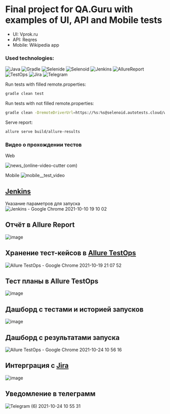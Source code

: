 # Final project for QA.Guru with examples of UI, API and Mobile tests 
* UI: Vprok.ru
* API: Reqres
* Mobile: Wikipedia app



### Used technologies:

![Java](https://user-images.githubusercontent.com/52957959/136703369-49c177b4-4d36-4fef-9b37-e14684928b97.png)
![Gradle](https://user-images.githubusercontent.com/52957959/136703385-c49eb8a2-e280-45cd-adfa-3578de827ee0.png)
![Selenide](https://user-images.githubusercontent.com/52957959/136703397-d892d3dc-d394-4e81-9a5b-79ed76871110.png)
![Selenoid](https://user-images.githubusercontent.com/52957959/136703399-ca897221-bf6e-4a52-b276-d5f6ba7fb42c.png)
![Jenkins](https://user-images.githubusercontent.com/52957959/136703405-18cc48a6-0040-4ccb-8478-0761e620351a.png)
![AllureReport](https://user-images.githubusercontent.com/52957959/136703410-86350964-f2ff-45b5-b87b-72859303ca87.png)
![TestOps](https://user-images.githubusercontent.com/52957959/136703412-6a6ca040-554c-4b4d-bae6-d04c4d1d8b82.png)
![Jira](https://user-images.githubusercontent.com/52957959/136703413-c4a3954f-6643-48ff-acdf-9f8be940688e.png)
![Telegram](https://user-images.githubusercontent.com/52957959/136703423-3c828863-bbb1-4346-a7e8-fd5400822de8.png)



Run tests with filled remote.properties:
```bash
gradle clean test
```

Run tests with not filled remote.properties:
```bash
gradle clean -DremoteDriverUrl=https://%s:%s@selenoid.autotests.cloud/wd/hub/ -DvideoStorage=https://selenoid.autotests.cloud/video/ -Dthreads=1 test
```

Serve report:
```bash
allure serve build/allure-results
```



### Видео о прохождении тестов
Web 

![news_(online-video-cutter com)](https://user-images.githubusercontent.com/52957959/136703815-122ea0e9-cfd1-4c80-88a3-ca65b96686ac.gif)


Mobile
![mobile__test_video](https://user-images.githubusercontent.com/52957959/137966105-e8161145-1969-44f1-913d-9314c02f0fdd.gif)



## [Jenkins](https://jenkins.autotests.cloud/job/rassadina_diplom/)

Указание параметров для запуска
![Jenkins - Google Chrome 2021-10-10 19 10 02](https://user-images.githubusercontent.com/52957959/136704127-7219a7fe-6568-4dcf-8056-2106f46b081e.png)


## Отчёт в Allure Report
![image](https://user-images.githubusercontent.com/52957959/138585572-89ff297f-5462-470a-bd7f-2306b7ec6bf2.png)


## Хранение тест-кейсов в [Allure TestOps](https://allure.autotests.cloud/project/540/test-cases?treeId=1072)
![Allure TestOps - Google Chrome 2021-10-19 21 07 52](https://user-images.githubusercontent.com/52957959/137966633-eb128181-a12f-4363-878a-57dbacb700e6.png)


## Тест планы в Allure TestOps
![image](https://user-images.githubusercontent.com/52957959/137966418-28b2221f-fbee-482a-9f05-2c65dbd2bc18.png)



## Дашборд с тестами и историей запусков
![image](https://user-images.githubusercontent.com/52957959/138585641-f2d68168-9ffc-44f0-9849-68a5d09ebbb4.png)


## Дашборд с результатами запуска
![Allure TestOps - Google Chrome 2021-10-24 10 56 16](https://user-images.githubusercontent.com/52957959/138585621-afd1dc7f-cf17-447e-b269-e4d13bcd6943.png)


## Интерграция с [Jira](https://jira.autotests.cloud/browse/HOMEWORK-253)
![image](https://user-images.githubusercontent.com/52957959/138585718-01b790f6-e20a-45ad-a060-5c6fd67e12a8.png)


## Уведомление в телеграмм
![Telegram (6) 2021-10-24 10 55 31](https://user-images.githubusercontent.com/52957959/138585597-654fab35-409a-44d9-b5df-f55656ec08af.png)

